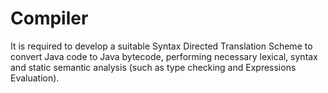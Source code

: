 # Compiler
It is required to develop a suitable Syntax Directed Translation Scheme to convert Java code to Java bytecode, performing necessary lexical, syntax and static semantic analysis (such as type checking and Expressions Evaluation).

